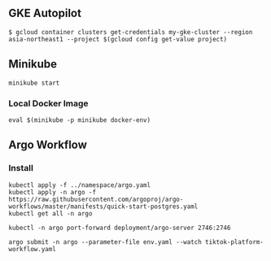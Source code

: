 ## GKE Autopilot

```
$ gcloud container clusters get-credentials my-gke-cluster --region asia-northeast1 --project $(gcloud config get-value project)
```

## Minikube

```
minikube start
```

### Local Docker Image

```
eval $(minikube -p minikube docker-env)
```

## Argo Workflow
### Install

```
kubectl apply -f ../namespace/argo.yaml
kubectl apply -n argo -f https://raw.githubusercontent.com/argoproj/argo-workflows/master/manifests/quick-start-postgres.yaml
kubectl get all -n argo
```

```
kubectl -n argo port-forward deployment/argo-server 2746:2746
```

```
argo submit -n argo --parameter-file env.yaml --watch tiktok-platform-workflow.yaml
```